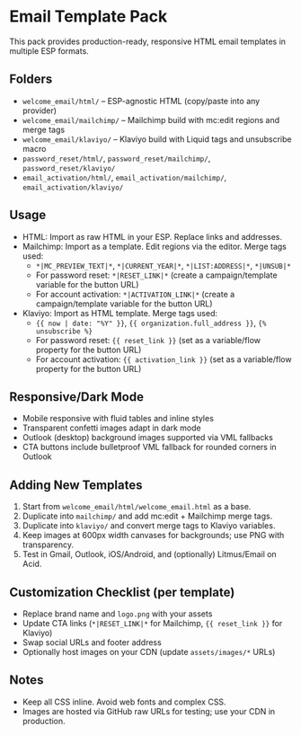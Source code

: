 # Email Template Pack

This pack provides production-ready, responsive HTML email templates in multiple ESP formats.

## Folders
- `welcome_email/html/` – ESP-agnostic HTML (copy/paste into any provider)
- `welcome_email/mailchimp/` – Mailchimp build with mc:edit regions and merge tags
- `welcome_email/klaviyo/` – Klaviyo build with Liquid tags and unsubscribe macro
- `password_reset/html/`, `password_reset/mailchimp/`, `password_reset/klaviyo/`
- `email_activation/html/`, `email_activation/mailchimp/`, `email_activation/klaviyo/`

## Usage
- HTML: Import as raw HTML in your ESP. Replace links and addresses.
- Mailchimp: Import as a template. Edit regions via the editor. Merge tags used:
  - `*|MC_PREVIEW_TEXT|*`, `*|CURRENT_YEAR|*`, `*|LIST:ADDRESS|*`, `*|UNSUB|*`
  - For password reset: `*|RESET_LINK|*` (create a campaign/template variable for the button URL)
  - For account activation: `*|ACTIVATION_LINK|*` (create a campaign/template variable for the button URL)
- Klaviyo: Import as HTML template. Merge tags used:
  - `{{ now | date: "%Y" }}`, `{{ organization.full_address }}`, `{% unsubscribe %}`
  - For password reset: `{{ reset_link }}` (set as a variable/flow property for the button URL)
  - For account activation: `{{ activation_link }}` (set as a variable/flow property for the button URL)

## Responsive/Dark Mode
- Mobile responsive with fluid tables and inline styles
- Transparent confetti images adapt in dark mode
- Outlook (desktop) background images supported via VML fallbacks
- CTA buttons include bulletproof VML fallback for rounded corners in Outlook

## Adding New Templates
1. Start from `welcome_email/html/welcome_email.html` as a base.
2. Duplicate into `mailchimp/` and add mc:edit + Mailchimp merge tags.
3. Duplicate into `klaviyo/` and convert merge tags to Klaviyo variables.
4. Keep images at 600px width canvases for backgrounds; use PNG with transparency.
5. Test in Gmail, Outlook, iOS/Android, and (optionally) Litmus/Email on Acid.

## Customization Checklist (per template)
- Replace brand name and `logo.png` with your assets
- Update CTA links (`*|RESET_LINK|*` for Mailchimp, `{{ reset_link }}` for Klaviyo)
- Swap social URLs and footer address
- Optionally host images on your CDN (update `assets/images/*` URLs)

## Notes
- Keep all CSS inline. Avoid web fonts and complex CSS.
- Images are hosted via GitHub raw URLs for testing; use your CDN in production.
